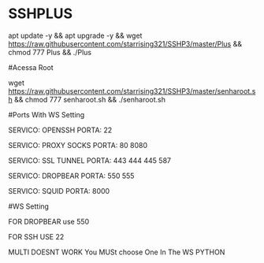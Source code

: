 # SSHPLUS

apt update -y && apt upgrade -y && wget https://raw.githubusercontent.com/starrising321/SSHP3/master/Plus && chmod 777 Plus && ./Plus


#Acessa Root

wget https://raw.githubusercontent.com/starrising321/SSHP3/master/senharoot.sh && chmod 777 senharoot.sh && ./senharoot.sh

#Ports With WS Setting

SERVICO: OPENSSH PORTA: 22

SERVICO: PROXY SOCKS PORTA: 80 8080

SERVICO: SSL TUNNEL PORTA: 443 444 445 587

SERVICO: DROPBEAR PORTA: 550 555

SERVICO: SQUID PORTA: 8000


#WS Setting

FOR DROPBEAR use 550

FOR SSH USE 22 

MULTI DOESNT WORK You MUSt choose One In The WS PYTHON
